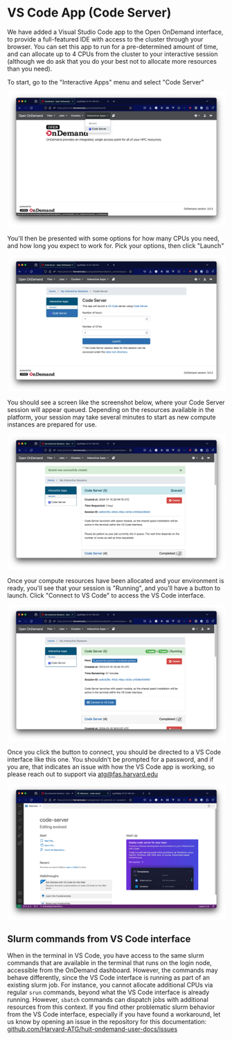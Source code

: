 # VS Code App (Code Server)

We have added a Visual Studio Code app to the Open OnDemand interface, to
provide a full-featured IDE with access to the cluster through your browser. You
can set this app to run for a pre-determined amount of time, and can allocate up
to 4 CPUs from the cluster to your interactive session (although we do ask that
you do your best not to allocate more resources than you need).

To start, go to the "Interactive Apps" menu and select "Code Server"

![Screenshot of Open OnDemand interface](images/vscode_1.png)

You'll then be presented with some options for how many CPUs you need, and how
long you expect to work for. Pick your options, then click "Launch"

![Screenshot of Open OnDemand interface](images/vscode_2.png)

You should see a screen like the screenshot below, where your Code Server
session will appear queued. Depending on the resources available in the
platform, your session may take several minutes to start as new compute
instances are prepared for use.

![Screenshot of Open OnDemand interface](images/vscode_3.png)

Once your compute resources have been allocated and your environment is ready,
you'll see that your session is "Running", and you'll have a button to launch.
Click "Connect to VS Code" to access the VS Code interface.

![Screenshot of Open OnDemand interface](images/vscode_4.png)

Once you click the button to connect, you should be directed to a VS Code
interface like this one. You shouldn't be prompted for a password, and if you
are, that indicates an issue with how the VS Code app is working, so please
reach out to support via [atg@fas.harvard.edu](mailto:atg@fas.harvard.edu)

![Screenshot of Open OnDemand interface](images/vscode_5.png)

## Slurm commands from VS Code interface

When in the terminal in VS Code, you have access to the same slurm commands that
are available in the terminal that runs on the login node, accessible from the
OnDemand dashboard. However, the commands may behave differently, since the VS
Code interface is running as part of an existing slurm job. For instance, you
cannot allocate additional CPUs via regular `srun` commands, beyond what the VS
Code interface is already running. However, `sbatch` commands can dispatch jobs
with additional resources from this context. If you find other problematic slurm
behavior from the VS Code interface, especially if you have found a workaround,
let us know by opening an issue in the repository for this documentation:
[github.com/Harvard-ATG/huit-ondemand-user-docs/issues](https://github.com/Harvard-ATG/huit-ondemand-user-docs/issues)

